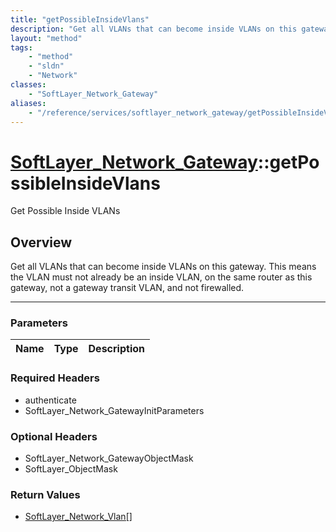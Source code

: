 ```yaml
---
title: "getPossibleInsideVlans"
description: "Get all VLANs that can become inside VLANs on this gateway. This means the VLAN must not already be an inside VLAN, on t... "
layout: "method"
tags:
    - "method"
    - "sldn"
    - "Network"
classes:
    - "SoftLayer_Network_Gateway"
aliases:
    - "/reference/services/softlayer_network_gateway/getPossibleInsideVlans"
---
```

# [SoftLayer_Network_Gateway](/reference/services/SoftLayer_Network_Gateway)::getPossibleInsideVlans


Get Possible Inside VLANs


## Overview 
Get all VLANs that can become inside VLANs on this gateway. This means the VLAN must not already be an inside VLAN, on the same router as this gateway, not a gateway transit VLAN, and not firewalled. 

-----

### Parameters 
|Name | Type | Description |
| --- | --- | --- |


### Required Headers
* authenticate
* SoftLayer_Network_GatewayInitParameters


### Optional Headers
* SoftLayer_Network_GatewayObjectMask
* SoftLayer_ObjectMask

### Return Values
* <a href='/reference/datatypes/SoftLayer_Network_Vlan'>SoftLayer_Network_Vlan[] </a>




